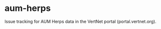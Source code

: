aum-herps
=========

Issue tracking for AUM Herps data in the VertNet portal (portal.vertnet.org). 
